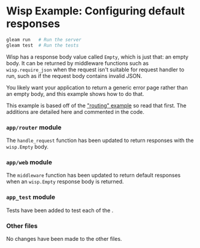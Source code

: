 # Wisp Example: Configuring default responses

```sh
gleam run   # Run the server
gleam test  # Run the tests
```

Wisp has a response body value called `Empty`, which is just that: an empty
body. It can be returned by middleware functions such as `wisp.require_json`
when the request isn't suitable for request handler to run, such as if the
request body contains invalid JSON.

You likely want your application to return a generic error page rather than an empty body, and this example shows how to do that.

This example is based off of the ["routing" example][routing] so read that first.
The additions are detailed here and commented in the code.

[routing]: https://github.com/lpil/wisp/tree/main/examples/src/routing

### `app/router` module

The `handle_request` function has been updated to return responses with the
`wisp.Empty` body.

### `app/web` module

The `middleware` function has been updated to return default responses when an
`wisp.Empty` response body is returned.

### `app_test` module

Tests have been added to test each of the .

### Other files

No changes have been made to the other files.
